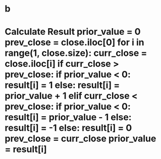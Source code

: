 # b
# Calculate Result     prior_value = 0     prev_close = close.iloc[0]     for i in range(1, close.size):         curr_close = close.iloc[i]         if curr_close > prev_close:             if prior_value &lt; 0:                 result[i] = 1             else:                 result[i] = prior_value + 1         elif curr_close &lt; prev_close:             if prior_value &lt; 0:                 result[i] = prior_value - 1             else:                 result[i] = -1         else:             result[i] = 0          prev_close = curr_close         prior_value = result[i] 
